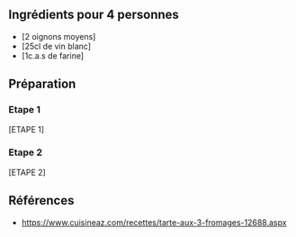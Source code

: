 ## Ingrédients pour 4 personnes

- [2 oignons moyens]
- [25cl de vin blanc]
- [1c.a.s de farine]

## Préparation

### Etape 1

[ETAPE 1]

### Etape 2

[ETAPE 2]

## Références

- <https://www.cuisineaz.com/recettes/tarte-aux-3-fromages-12688.aspx>

